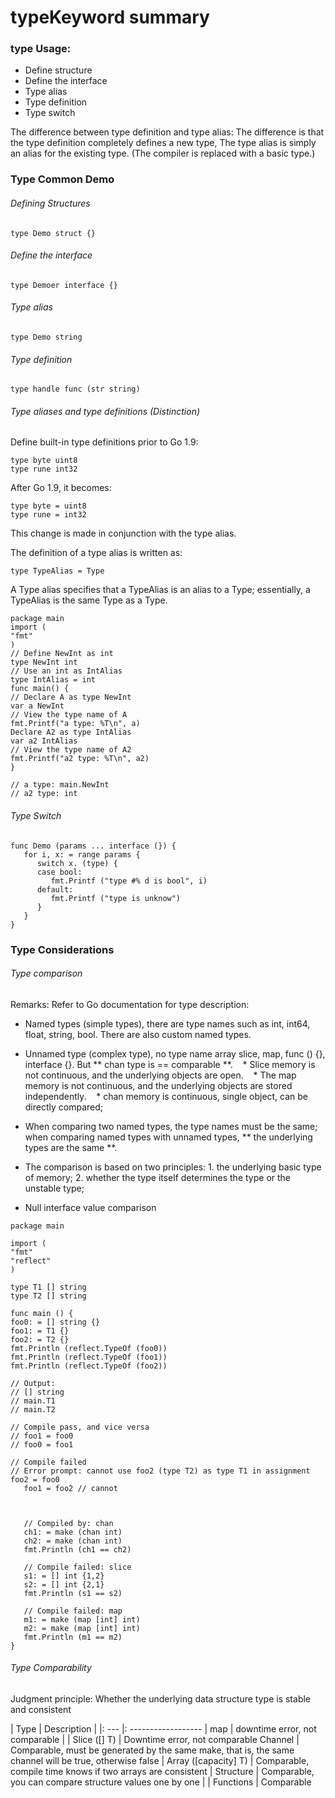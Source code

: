 # typeKeyword summary

### type Usage:

* Define structure
* Define the interface
* Type alias
* Type definition
* Type switch

The difference between type definition and type alias:
The difference is that the type definition completely defines a new type,
The type alias is simply an alias for the existing type. (The compiler is replaced with a basic type.)


### Type Common Demo

###### Defining Structures
```
type Demo struct {}

```

###### Define the interface
```
type Demoer interface {}

```

###### Type alias
```
type Demo string

```

###### Type definition
```
type handle func (str string)

```

###### Type aliases and type definitions (Distinction)

Define built-in type definitions prior to Go 1.9:
```
type byte uint8
type rune int32
```

After Go 1.9, it becomes:
```
type byte = uint8
type rune = int32
```
This change is made in conjunction with the type alias.

The definition of a type alias is written as:
```
type TypeAlias = Type
```
A Type alias specifies that a TypeAlias is an alias to a Type; essentially, a TypeAlias is the same Type as a Type.

```
package main
import (
"fmt"
)
// Define NewInt as int
type NewInt int
// Use an int as IntAlias
type IntAlias = int
func main() {
// Declare A as type NewInt
var a NewInt
// View the type name of A
fmt.Printf("a type: %T\n", a)
Declare A2 as type IntAlias
var a2 IntAlias
// View the type name of A2
fmt.Printf("a2 type: %T\n", a2)
}

// a type: main.NewInt
// a2 type: int

```


###### Type Switch
```
func Demo (params ... interface (}) {
   for i, x: = range params {
      switch x. (type) {
      case bool:
         fmt.Printf ("type #% d is bool", i)
      default:
         fmt.Printf ("type is unknow")
      }
   }
}

```

### Type Considerations

###### Type comparison
Remarks:
Refer to Go documentation for type description:
* Named types (simple types), there are type names such as int, int64, float, string, bool. There are also custom named types.
* Unnamed type (complex type), no type name array slice, map, func () {}, interface {}. But ** chan type is == comparable **.
   * Slice memory is not continuous, and the underlying objects are open.
   * The map memory is not continuous, and the underlying objects are stored independently.
   * chan memory is continuous, single object, can be directly compared;
* When comparing two named types, the type names must be the same; when comparing named types with unnamed types, ** the underlying types are the same **.
* The comparison is based on two principles: 1. the underlying basic type of memory; 2. whether the type itself determines the type or the unstable type;

* Null interface value comparison

```
package main

import (
"fmt"
"reflect"
)

type T1 [] string
type T2 [] string

func main () {
foo0: = [] string {}
foo1: = T1 {}
foo2: = T2 {}
fmt.Println (reflect.TypeOf (foo0))
fmt.Println (reflect.TypeOf (foo1))
fmt.Println (reflect.TypeOf (foo2))

// Output:
// [] string
// main.T1
// main.T2

// Compile pass, and vice versa
// foo1 = foo0
// foo0 = foo1

// Compile failed
// Error prompt: cannot use foo2 (type T2) as type T1 in assignment
foo2 = foo0
   foo1 = foo2 // cannot



   // Compiled by: chan
   ch1: = make (chan int)
   ch2: = make (chan int)
   fmt.Println (ch1 == ch2)
    
   // Compile failed: slice
   s1: = [] int {1,2}
   s2: = [] int {2,1}
   fmt.Println (s1 == s2)

   // Compile failed: map
   m1: = make (map [int] int)
   m2: = make (map [int] int)
   fmt.Println (m1 == m2)
}

```


###### Type Comparability

Judgment principle:
Whether the underlying data structure type is stable and consistent

| Type | Description |
|: --- |: ------------------ |
map | downtime error, not comparable |
| Slice ([] T) | Downtime error, not comparable
Channel | Comparable, must be generated by the same make, that is, the same channel will be true, otherwise false |
Array ([capacity] T) | Comparable, compile time knows if two arrays are consistent |
Structure | Comparable, you can compare structure values ​​one by one |
| Functions | Comparable